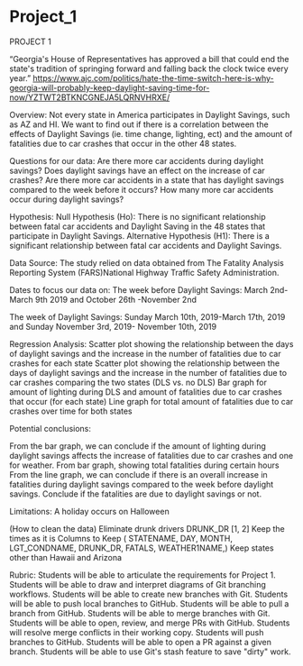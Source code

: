 # Project_1
PROJECT 1

“Georgia's House of Representatives has approved a bill that could end the state's tradition of springing forward and falling back the clock twice every year.”
https://www.ajc.com/politics/hate-the-time-switch-here-is-why-georgia-will-probably-keep-daylight-saving-time-for-now/YZTWT2BTKNCGNEJA5LQRNVHRXE/

Overview: Not every state in America participates in Daylight Savings, such as AZ and HI. We want to find out if there is a correlation between the effects of Daylight Savings  (ie. time change, lighting, ect) and the amount of fatalities due to car crashes that occur in the other 48 states. 


Questions for our data:
Are there more car accidents during daylight savings?
Does daylight savings have an effect on the increase of car crashes?
Are there more car accidents in a state that has daylight savings compared to the week before it occurs?
How many more car accidents occur during daylight savings?


Hypothesis:
Null Hypothesis (Ho): There is no significant relationship between fatal car accidents and Daylight Saving in the 48 states that participate in Daylight Savings. 
Alternative Hypothesis (H1): There is a significant relationship between fatal car accidents and Daylight Savings.

Data Source:	The study relied on data obtained from The Fatality Analysis Reporting System (FARS)National Highway Traffic Safety Administration. 

Dates to focus our data on: The week before Daylight Savings: March 2nd-March 9th 2019 and October 26th -November 2nd

The week of Daylight Savings: Sunday March 10th, 2019-March 17th, 2019 and Sunday November 3rd, 2019- November 10th, 2019

Regression Analysis:
Scatter plot showing the relationship between the days of daylight savings and the increase in the number of fatalities due to car crashes for each state
Scatter plot showing the relationship between the days of daylight savings and the increase in the number of fatalities due to car crashes comparing the two states (DLS vs. no DLS)
Bar graph for amount of lighting during DLS and amount of fatalities due to car crashes that occur (for each state)
Line graph for total amount of fatalities due to car crashes over time for both states 

Potential conclusions:


From the bar graph, we can conclude if the amount of lighting during daylight savings affects the increase of fatalities due to car crashes and one for weather.
From bar graph, showing total fatalities during certain hours
From the line graph, we can conclude if there is an overall increase in fatalities during daylight savings compared to the week before daylight savings.
Conclude if the fatalities are due to daylight savings or not.

Limitations:
A holiday occurs on Halloween 

(How to clean the data)
Eliminate drunk drivers DRUNK_DR [1, 2]
Keep the times as it is
Columns to Keep ( STATENAME, DAY, MONTH, LGT_CONDNAME, DRUNK_DR, FATALS, WEATHER1NAME,)
Keep states other than Hawaii and Arizona 



Rubric:
Students will be able to articulate the requirements for Project 1.
Students will be able to draw and interpret diagrams of Git branching workflows.
Students will be able to create new branches with Git.
Students will be able to push local branches to GitHub.
Students will be able to pull a branch from GitHub.
Students will be able to merge branches with Git.
Students will be able to open, review, and merge PRs with GitHub.
Students will resolve merge conflicts in their working copy.
Students will push branches to GitHub.
Students will be able to open a PR against a given branch.
Students will be able to use Git's stash feature to save "dirty" work.




